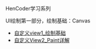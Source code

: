 HenCoder学习系列

UI绘制第一部分，绘制基础：Canvas

- [自定义view1_绘制基础](自定义view/自定义view1_绘制基础.md)
- [自定义View2_Paint详解](自定义view/自定义View2_Paint详解.md)